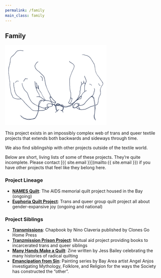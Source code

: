 ```yaml
---
permalink: /family
main_class: family
---
```


## Family

<div class="two-col" markdown="1">
  <img
    id="illustration-family"
    src="/assets/images/illustration-family.png"
    alt="Line drawing of two hands tying a stitch in a quilt"
    width="333" height="263"
  />

  This project exists in an impossibly complex web of
  trans and queer textile projects that extends both
  backwards and sideways through time.

  We also find siblingship with other projects outside
  of the textile world.

  Below are short, living lists of some of these
  projects. They’re quite incomplete. Please contact
  [{{ site.email }}](mailto:{{ site.email }}) if you have other
  projects that feel like they belong here.
</div>

### Project Lineage

- [**NAMES Quilt**](https://www.aidsmemorial.org/quilt):
  The AIDS memorial quilt project housed in the Bay (ongoing)
- [**Euphoria Quilt Project**](https://euphoriaquilt.com/):
  Trans and queer group quilt project all about gender-expansive joy
  (ongoing and national)

### Project Siblings

- [**Transmissions**](https://www.clonesgohome.com/chapbooks/):
  Chapbook by Nino Claveria
  published by Clones Go Home Press
- [**Tranzmission Prison Project**](https://www.instagram.com/tranzmissionprisonproject/):
  Mutual aid project providing books to incarcerated trans and queer
  siblings
- [**Many Hands Make a Quilt**](https://shop.tatter.org/products/many-hands-make-a-quilt-short-stories-of-radical-quilting-by-jess-bailey?variant=44180330742081):
  Zine written by Jess Bailey celebrating the many histories of radical quilting
- [**Emancipation from Sin**](https://www.instagram.com/angelalbieanjos/?hl=en):
  Painting series by Bay Area artist Angel Anjos investigating Mythology, Folklore, and Religion for the ways the Society has constructed the “other”.
